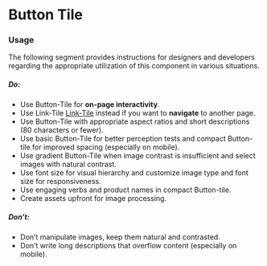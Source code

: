 # Button Tile

<TableOfContents></TableOfContents>

### Usage

The following segment provides instructions for designers and developers regarding the appropriate utilization of this
component in various situations.

##### Do:

- Use Button-Tile for **on-page interactivity**.
- Use Link-Tile [Link-Tile](components/link-tile) instead if you want to **navigate** to another page.
- Use Button-Tile with appropriate aspect ratios and short descriptions (80 characters or fewer).
- Use basic Button-Tile for better perception tests and compact Button-tile for improved spacing (especially on mobile).
- Use gradient Button-Tile when image contrast is insufficient and select images with natural contrast.
- Use font size for visual hierarchy and customize image type and font size for responsiveness.
- Use engaging verbs and product names in compact Button-tile.
- Create assets upfront for image processing.

##### Don’t:

- Don’t manipulate images, keep them natural and contrasted.
- Don’t write long descriptions that overflow content (especially on mobile).
